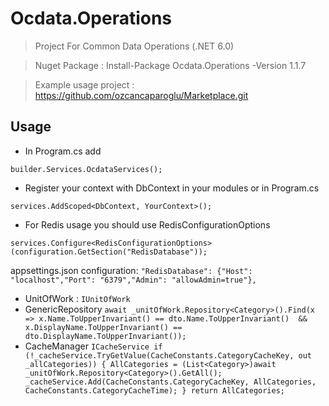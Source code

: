# Ocdata.Operations

> Project For Common Data Operations (.NET 6.0)

> Nuget Package : Install-Package Ocdata.Operations -Version 1.1.7

> Example usage project : https://github.com/ozcancaparoglu/Marketplace.git

## Usage

- In Program.cs add

`builder.Services.OcdataServices();`

- Register your context with DbContext in your modules or in Program.cs

`services.AddScoped<DbContext, YourContext>(); `

- For Redis usage you should use RedisConfigurationOptions

`services.Configure<RedisConfigurationOptions>(configuration.GetSection("RedisDatabase"));`

 appsettings.json configuration: `"RedisDatabase": {"Host": "localhost","Port": "6379","Admin": "allowAdmin=true"},`
 
 - UnitOfWork : `IUnitOfWork`
 - GenericRepository `await _unitOfWork.Repository<Category>().Find(x => x.Name.ToUpperInvariant() == dto.Name.ToUpperInvariant() 
 && x.DisplayName.ToUpperInvariant() == dto.DisplayName.ToUpperInvariant());`
 - CacheManager `ICacheService
 if (!_cacheService.TryGetValue(CacheConstants.CategoryCacheKey, out _allCategories))
 {
     AllCategories = (List<Category>)await _unitOfWork.Repository<Category>().GetAll();
     _cacheService.Add(CacheConstants.CategoryCacheKey, AllCategories, CacheConstants.CategoryCacheTime);
 }
 return AllCategories;`





